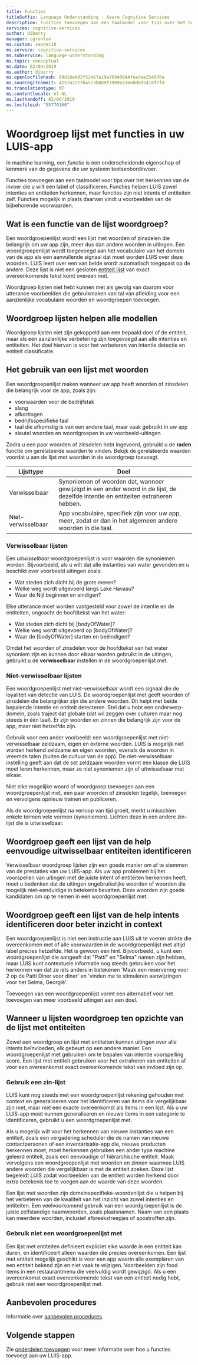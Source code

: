 ```yaml
---
title: Functies
titleSuffix: Language Understanding - Azure Cognitive Services
description: Functies toevoegen aan een taalmodel voor tips over het herkennen van de invoer die u wilt een label of classificeren.
services: cognitive-services
author: diberry
manager: cgronlun
ms.custom: seodec18
ms.service: cognitive-services
ms.subservice: language-understanding
ms.topic: conceptual
ms.date: 02/04/2019
ms.author: diberry
ms.openlocfilehash: 89d18ebd2f52467a19a76940044fea3ae254970a
ms.sourcegitcommit: 415742227ba5c3b089f7909aa16e0d8d5418f7fd
ms.translationtype: MT
ms.contentlocale: nl-NL
ms.lasthandoff: 02/06/2019
ms.locfileid: "55770160"
---
```

# <a name="phrase-list-features-in-your-luis-app"></a>Woordgroep lijst met functies in uw LUIS-app

In machine learning, een *functie* is een onderscheidende eigenschap of kenmerk van de gegevens die uw systeem toetsenbordinvoer. 

Functies toevoegen aan een taalmodel voor tips over het herkennen van de invoer die u wilt een label of classificeren. Functies helpen LUIS zowel intenties en entiteiten herkennen, maar functies zijn niet intents of entiteiten zelf. Functies mogelijk in plaats daarvan vindt u voorbeelden van de bijbehorende voorwaarden.  

## <a name="what-is-a-phrase-list-feature"></a>Wat is een functie van de lijst woordgroep?
Een woordgroepenlijst wordt een lijst met woorden of zinsdelen die belangrijk om uw app zijn, meer dus dan andere woorden in uitingen. Een woordgroepenlijst wordt toegevoegd aan het vocabulaire van het domein van de app als een aanvullende signaal dat moet worden LUIS over deze woorden. LUIS leert over een van beide wordt automatisch toegepast op de andere. Deze lijst is niet een gesloten [entiteit lijst](luis-concept-entity-types.md#types-of-entities) van exact overeenkomende tekst komt overeen met.

Woordgroep lijsten niet hebt kunnen met als gevolg van daarom voor utterance voorbeelden die gebruikmaken van tal van afleiding voor een aanzienlijke vocabulaire woorden en woordgroepen toevoegen.

## <a name="phrase-lists-help-all-models"></a>Woordgroep lijsten helpen alle modellen

Woordgroep lijsten niet zijn gekoppeld aan een bepaald doel of de entiteit, maar als een aanzienlijke verbetering zijn toegevoegd aan alle intenties en entiteiten. Het doel hiervan is voor het verbeteren van intentie detectie en entiteit classificatie.

## <a name="how-to-use-phrase-lists"></a>Het gebruik van een lijst met woorden

Een woordgroepenlijst maken wanneer uw app heeft woorden of zinsdelen die belangrijk voor de app, zoals zijn:

* voorwaarden voor de bedrijfstak
* slang
* afkortingen
* bedrijfsspecifieke taal
* taal die afkomstig is van een andere taal, maar vaak gebruikt in uw app
* sleutel woorden en woordgroepen in uw voorbeeld-uitingen

Zodra u een paar woorden of zinsdelen hebt ingevoerd, gebruikt u de **raden** functie om gerelateerde waarden te vinden. Bekijk de gerelateerde waarden voordat u aan de lijst met waarden in de woordgroep toevoegt.

|Lijsttype|Doel|
|--|--|
|Verwisselbaar|Synoniemen of woorden dat, wanneer gewijzigd in een ander woord in de lijst, de dezelfde intentie en entiteiten extraheren hebben.|
|Niet-verwisselbaar|App vocabulaire, specifiek zijn voor uw app, meer, zodat er dan in het algemeen andere woorden in die taal.|

### <a name="interchangeable-lists"></a>Verwisselbaar lijsten

Een *uitwisselbaar* woordgroepenlijst is voor waarden die synoniemen worden. Bijvoorbeeld, als u wilt dat alle instanties van water gevonden en u beschikt over voorbeeld uitingen zoals: 

* Wat steden zich dicht bij de grote meren? 
* Welke weg wordt uitgevoerd langs Lake Havasu?
* Waar de Nijl beginnen en eindigen? 

Elke utterance moet worden vastgesteld voor zowel de intentie en de entiteiten, ongeacht de hoofdtekst van het water: 

* Wat steden zich dicht bij [bodyOfWater]?
* Welke weg wordt uitgevoerd op [bodyOfWater]?
* Waar de [bodyOfWater] starten en beëindigen? 

Omdat het woorden of zinsdelen voor de hoofdtekst van het water synoniem zijn en kunnen door elkaar worden gebruikt in de uitingen, gebruikt u de **verwisselbaar** instellen in de woordgroepenlijst met. 

### <a name="non-interchangeable-lists"></a>Niet-verwisselbaar lijsten

Een woordgroepenlijst met niet-verwisselbaar wordt een signaal die de loyaliteit van detectie van LUIS. De woordgroepenlijst met geeft woorden of zinsdelen die belangrijker zijn die andere woorden. Dit helpt met beide bepalende intentie en entiteit detecteren. Stel dat u hebt een onderwerp-domein, zoals traject dat globale (dat wil zeggen over culturen maar nog steeds in één taal). Er zijn woorden en zinnen die belangrijk zijn voor de app, maar niet hetzelfde zijn. 

Gebruik voor een ander voorbeeld: een woordgroepenlijst met niet-verwisselbaar zeldzaam, eigen en externe woorden. LUIS is mogelijk niet worden herkend zeldzame en eigen woorden, evenals de woorden in vreemde talen (buiten de cultuur van de app). De niet-verwisselbaar instelling geeft aan dat de set zeldzaam woorden vormt een klasse die LUIS moet leren herkennen, maar ze niet synoniemen zijn of uitwisselbaar met elkaar.

Niet elke mogelijke woord of woordgroep toevoegen aan een woordgroepenlijst met, een paar woorden of zinsdelen tegelijk, toevoegen en vervolgens opnieuw trainen en publiceren. 

Als de woordgroepenlijst na verloop van tijd groeit, merkt u misschien enkele termen vele vormen (synoniemen). Lichten deze in een andere zin-lijst die is uitwisselbaar. 

<a name="phrase-lists-help-identify-simple-exchangeable-entities"></a>

## <a name="phrase-lists-help-identify-simple-interchangeable-entities"></a>Woordgroep geeft een lijst van de help eenvoudige uitwisselbaar entiteiten identificeren
Verwisselbaar woordgroep lijsten zijn een goede manier om af te stemmen van de prestaties van uw LUIS-app. Als uw app problemen bij het voorspellen van uitingen met de juiste intent of entiteiten herkennen heeft, moet u bedenken dat de uitingen ongebruikelijke woorden of woorden die mogelijk niet-eenduidige in betekenis bevatten. Deze woorden zijn goede kandidaten om op te nemen in een woordgroepenlijst met.

## <a name="phrase-lists-help-identify-intents-by-better-understanding-context"></a>Woordgroep geeft een lijst van de help intents identificeren door beter inzicht in context
Een woordgroepenlijst is niet een instructie aan LUIS uit te voeren strikte die overeenkomen met of alle voorwaarden in de woordgroepenlijst met altijd label precies hetzelfde. Het is gewoon een hint. Bijvoorbeeld, u kunt een woordgroepenlijst die aangeeft dat "Patti" en "Selma" namen zijn hebben, maar LUIS kunt contextuele informatie nog steeds gebruiken voor het herkennen van dat ze iets anders in betekenen 'Maak een reservering voor 2 op de Patti Diner voor diner' en 'vinden me te stimuleren aanwijzingen voor het Selma, Georgië'. 

Toevoegen van een woordgroepenlijst vormt een alternatief voor het toevoegen van meer voorbeeld uitingen aan een doel. 

## <a name="when-to-use-phrase-lists-versus-list-entities"></a>Wanneer u lijsten woordgroep ten opzichte van de lijst met entiteiten
Zowel een woordgroep en lijst met entiteiten kunnen uitingen over alle intents beïnvloeden, elk gebeurt op een andere manier. Een woordgroepenlijst met gebruiken om te bepalen van intentie voorspelling score. Een lijst met entiteit gebruiken voor het extraheren van entiteiten af voor een overeenkomst exact overeenkomende tekst van invloed zijn op. 

### <a name="use-a-phrase-list"></a>Gebruik een zin-lijst
LUIS kunt nog steeds met een woordgroepenlijst rekening gehouden met context en generaliseren voor het identificeren van items die vergelijkbaar zijn met, maar niet een exacte overeenkomst als items in een lijst. Als u uw LUIS-app moet kunnen generaliseren en nieuwe items in een categorie te identificeren, gebruikt u een woordgroepenlijst met. 

Als u mogelijk wilt voor het herkennen van nieuwe instanties van een entiteit, zoals een vergadering scheduler die de namen van nieuwe contactpersonen of een inventarisatie-app die, nieuwe producten herkennen moet, moet herkennen gebruiken een ander type machine geleerd entiteit, zoals een eenvoudige of hiërarchische entiteit. Maak vervolgens een woordgroepenlijst met woorden en zinnen waarmee LUIS andere woorden die vergelijkbaar is met de entiteit zoeken. Deze lijst begeleidt LUIS zodat voorbeelden van de entiteit worden herkend door extra betekenis toe te voegen aan de waarde van deze woorden. 

Een lijst met woorden zijn domeinspecifieke-woordenlijst die u helpen bij het verbeteren van de kwaliteit van het inzicht van zowel intenties en entiteiten. Een veelvoorkomend gebruik van een woordgroepenlijst is de juiste zelfstandige naamwoorden, zoals plaatsnamen. Naam van een plaats kan meerdere woorden, inclusief afbreekstreepjes of apostroffen zijn.
 
### <a name="dont-use-a-phrase-list"></a>Gebruik niet een woordgroepenlijst met 
Een lijst met entiteiten definieert expliciet elke waarde in een entiteit kan duren, en identificeert alleen waarden die precies overeenkomen. Een lijst met entiteit mogelijk geschikt is voor een app waarin alle exemplaren van een entiteit bekend zijn en niet vaak te wijzigen. Voorbeelden zijn food items in een restaurantmenu die veelvuldig wordt gewijzigd. Als u een overeenkomst exact overeenkomende tekst van een entiteit nodig hebt, gebruik niet een woordgroepenlijst met. 

## <a name="best-practices"></a>Aanbevolen procedures
Informatie over [aanbevolen procedures](luis-concept-best-practices.md).

## <a name="next-steps"></a>Volgende stappen

Zie [onderdelen toevoegen](luis-how-to-add-features.md) voor meer informatie over hoe u functies toevoegt aan uw LUIS-app.
